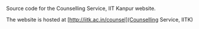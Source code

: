 Source code for the Counselling Service, IIT Kanpur website.

The website is hosted at [http://iitk.ac.in/counsel](Counselling Service, IITK)
